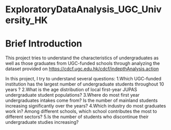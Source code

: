 # ExploratoryDataAnalysis_UGC_University_HK
# Brief Introduction 

This project tries to understand the characteristics of undergraduates as well as those graduates from UGC-funded schools through analyzing the dataset provided on https://cdcf.ugc.edu.hk/cdcf/indepthAnalysis.action

In this project, I try to understand several questions:
        1.Which UGC-funded institution has the largest number of undergraduate students throughout 10 years ?
        2.What is the age distribution of local first-year JUPAS undergraduate student populations? 
        3.Where do most first year undergraduates intakes come from? Is the number of mainland students increasing significantly over the years?
        4.Which industry do most graduates work in? Among different schools, which school contributes the most to different sectors?
        5.Is the number of students who discontinue their undergraduate studies increasing?


